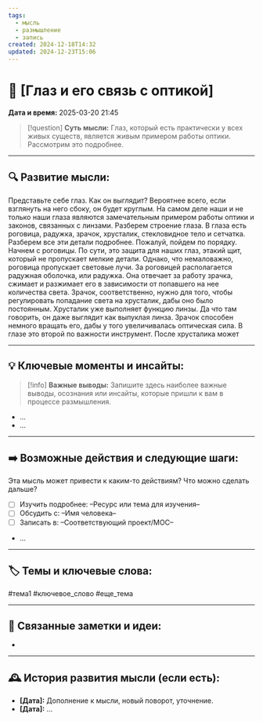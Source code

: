 ```yaml
---
tags:
  - мысль
  - размышление
  - запись
created: 2024-12-18T14:32
updated: 2024-12-23T15:06
---
```


# 💭  [Глаз и его связь с оптикой]

**Дата и время:** 2025-03-20 21:45

> [!question] **Суть мысли:**
> Глаз, который есть практически у всех живых существ, является живым примером работы оптики. Рассмотрим это подробнее.

---

## 🔍 Развитие мысли:

Представьте себе глаз. Как он выглядит? Вероятнее всего, если взглянуть на него сбоку, он будет круглым. На самом деле наши и не только наши глаза являются замечательным примером работы оптики и законов, связанных с линзами. 
Разберем строение глаза. В глаза есть роговица, радужка, зрачок, хрусталик, стекловидное тело и сетчатка. Разберем все эти детали подробнее. 
Пожалуй, пойдем по порядку. Начнем с роговицы. По сути, это защита для наших глаз, этакий щит, который не пропускает мелкие детали. Однако, что немаловажно, роговица пропускает световые лучи.
За роговицей располагается радужная оболочка, или радужка. Она отвечает за работу зрачка, сжимает и разжимает его в зависимости от попавшего на нее количества света.
Зрачок, соответственно, нужно для того, чтобы регулировать попадание света на хрусталик, дабы оно было постоянным.
Хрусталик уже выполняет функцию линзы. Да что там говорить, он даже выглядит как выпуклая линза. Зрачок способен немного вращать его, дабы у того увеличивалась оптическая сила. В глазе это второй по важности инструмент. 
После хрусталика может

---

## 💡 Ключевые моменты и инсайты:

> [!info] **Важные выводы:**
> Запишите здесь наиболее важные выводы, осознания или инсайты, которые пришли к вам в процессе размышления.

- ...
- ...

---

## ➡️ Возможные действия и следующие шаги:

Эта мысль может привести к каким-то действиям? Что можно сделать дальше?

- [ ] Изучить подробнее: –Ресурс или тема для изучения–
- [ ] Обсудить с: –Имя человека–
- [ ] Записать в: –Соответствующий проект/MOC–
- ...

---

## 🏷️ Темы и ключевые слова:

#тема1 #ключевое_слово #еще_тема

---

## 🔄 Связанные заметки и идеи:

- 

---

## 🕰️ История развития мысли (если есть):

* **[Дата]:**  Дополнение к мысли, новый поворот, уточнение.
* **[Дата]:**  ...